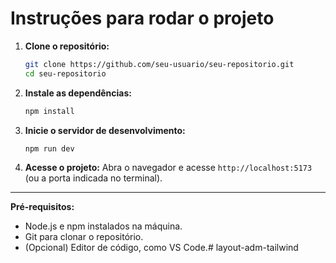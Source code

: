 # Instruções para rodar o projeto

1. **Clone o repositório:**
    ```bash
    git clone https://github.com/seu-usuario/seu-repositorio.git
    cd seu-repositorio
    ```

2. **Instale as dependências:**
    ```bash
    npm install
    ```

3. **Inicie o servidor de desenvolvimento:**
    ```bash
    npm run dev
    ```

4. **Acesse o projeto:**
    Abra o navegador e acesse `http://localhost:5173` (ou a porta indicada no terminal).

---
**Pré-requisitos:**  
- Node.js e npm instalados na máquina.
- Git para clonar o repositório.
- (Opcional) Editor de código, como VS Code.# layout-adm-tailwind
